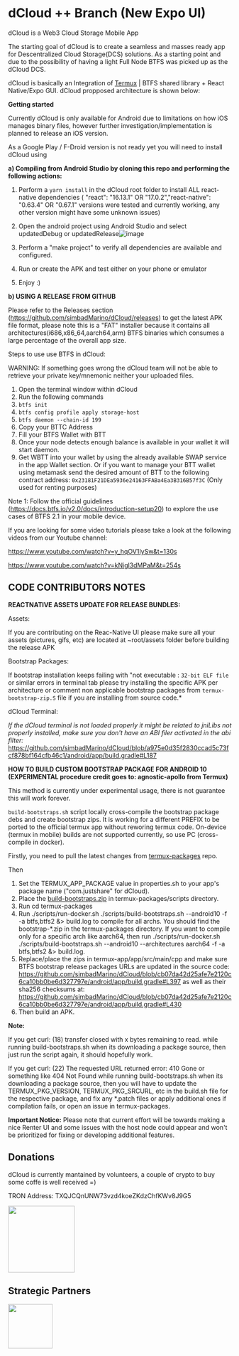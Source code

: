 # dCloud ++ Branch (New Expo UI)
dCloud is a Web3 Cloud Storage Mobile App

The starting goal of dCloud is to create a seamless and masses ready app for Descentralized Cloud Storage(DCS) solutions. As a starting point and due to the possibility of having a light Full Node BTFS was picked up as the dCloud DCS.

dCloud is basically an Integration of [Termux](https://github.com/termux) | BTFS shared library + React Native/Expo GUI. dCloud propposed architecture is shown below:




**Getting started**


Currently dCloud is only available for Android due to limitations on how iOS manages binary files, however further investigation/implementation is planned to release an iOS version.

As a Google Play / F-Droid version is not ready yet you will need to install dCloud using 

**a) Compiling from Android Studio by cloning this repo and performing the following actions:**

  1. Perform a `yarn install` in the dCloud root folder to install ALL react-native dependencies ( "react": "16.13.1" OR "17.0.2","react-native": "0.63.4" OR "0.67.1" versions were tested and currently working, any other version might have some unknown issues)
  2. Open the android project using Android Studio and select updatedDebug or updatedRelease![image](https://user-images.githubusercontent.com/11146636/137638913-77649e84-cfca-4cd0-aa4a-214ac6114263.png)

  3. Perform a "make project" to verify all dependencies are available and configured. 
  4. Run or create the APK and test either on your phone or emulator
  5. Enjoy :)

**b) USING A RELEASE FROM GITHUB**

  Please refer to the Releases section (https://github.com/simbadMarino/dCloud/releases) to get the latest APK file format, please note this is a "FAT" installer because it contains all architectures(i686,x86_64,aarch64,arm) BTFS binaries which consumes a large percentage of the overall app size. 
       

Steps to use use BTFS in dCloud:

WARNING: If something goes wrong the dCloud team will not be able to retrieve your private key/mnemonic neither your uploaded files. 

  1. Open the terminal window within dCloud
  2. Run the following commands 
  3. `btfs init` 
  4. `btfs config profile apply storage-host`
  5. `btfs daemon --chain-id 199`
  6. Copy your BTTC Address
  7. Fill your BTFS Wallet with BTT
  8. Once your node detects enough balance is available in your wallet it will start daemon.
  9. Get WBTT into your wallet by using the already available SWAP service in the app Wallet section. Or if you want to manage your BTT wallet using metamask send the desired amount of BTT to the following contract address: `0x23181F21DEa5936e24163FFABa4Ea3B316B57f3C` (Only used for renting purposes)
  
 Note 1:  Follow the official guidelines (https://docs.btfs.io/v2.0/docs/introduction-setup20) to explore the use cases of BTFS 2.1 in your mobile device.

If you are looking for some video tutorials please take a look at the following videos from our Youtube channel:


https://www.youtube.com/watch?v=y_hqOV1IySw&t=130s

https://www.youtube.com/watch?v=kNigl3dMPaM&t=254s





## CODE CONTRIBUTORS NOTES


**REACTNATIVE ASSETS UPDATE FOR RELEASE BUNDLES:**

Assets:

If you are contributing on the Reac-Native UI please make sure all your assets (pictures, gifs, etc) are located at ~root/assets folder before building the release APK


Bootstrap Packages: 

  If bootstrap installation keeps failing with "not executable : `32-bit ELF file` or similar errors in terminal tab please try installing the specific APK per architecture or comment non applicable bootstrap packages from `termux-bootstrap-zip.S` file if you are installing from source code.*
  
dCloud Terminal:

  *If the dCloud terminal is not loaded properly it might be related to jniLibs not properly installed, make sure you don't have an ABI filer activated in the abi filter:* https://github.com/simbadMarino/dCloud/blob/a975e0d35f2830ccad5c73fcf878bf164cfb46c1/android/app/build.gradle#L187




**HOW TO BUILD CUSTOM BOOTSTRAP PACKAGE FOR ANDROID 10 (EXPERIMENTAL procedure credit goes to: agnostic-apollo from Termux)**

This method is currently under experimental usage, there is not guarantee this will work forever.

`build-bootstraps.sh` script locally cross-compile the bootstrap package debs and create bootstrap zips. It is working for a different PREFIX to be ported to the official termux app without reworing termux code.  On-device (termux in mobile) builds are not supported currently, so use PC (cross-compile in docker).

Firstly, you need to pull the latest changes from [termux-packages](https://github.com/termux/termux-packages) repo.

Then

1. Set the TERMUX_APP_PACKAGE value in properties.sh to your app's package name ("com.justshare" for dCloud).
2. Place the [build-bootstraps.zip](https://github.com/simbadMarino/dCloud/files/7174712/build-bootstraps.zip)
 in termux-packages/scripts directory.
3. Run cd termux-packages
4. Run ./scripts/run-docker.sh ./scripts/build-bootstraps.sh --android10 -f -a btfs,btfs2 &> build.log to compile for all archs. You should find the bootstrap-*.zip in the termux-packages directory. If you want to compile only for a specific arch like aarch64, then run ./scripts/run-docker.sh ./scripts/build-bootstraps.sh --android10 --architectures aarch64 -f -a btfs,btfs2 &> build.log. 
5. Replace/place the zips in termux-app/app/src/main/cpp and make sure BTFS bootstrap release packages URLs are updated in the source code: https://github.com/simbadMarino/dCloud/blob/cb07da42d25afe7e2120c6ca10bb0be6d327797e/android/app/build.gradle#L397 as well as their sha256 checksums at: https://github.com/simbadMarino/dCloud/blob/cb07da42d25afe7e2120c6ca10bb0be6d327797e/android/app/build.gradle#L430
6. Then build an APK. 

**Note:**

If you get curl: (18) transfer closed with x bytes remaining to read. while running build-bootstraps.sh when its downloading a package source, then just run the script again, it should hopefully work.

If you get curl: (22) The requested URL returned error: 410 Gone or something like 404 Not Found while running build-bootstraps.sh when its downloading a package source, then you will have to update the TERMUX_PKG_VERSION, TERMUX_PKG_SRCURL, etc in the build.sh file for the respective package, and fix any *.patch files or apply additional ones if compilation fails, or open an issue in termux-packages.


**Important Notice:**
Please note that current effort will be towards making a nice Renter UI and some issues with the host node could appear and won't be prioritized for fixing or developing additional features.


## Donations

dCloud is currently mantained by volunteers, a couple of crypto to buy some coffe is well received =)


TRON Address: TXQJCQnUNW73vzd4koeZKdzChfKWv8J9G5

<img src="https://user-images.githubusercontent.com/11146636/144756464-e08f0037-0745-4c98-8836-e6347db6314c.png" width="150" height="150">




## Strategic Partners

<a href="https://kraftly.io" target="_blank">
<img src="https://user-images.githubusercontent.com/11146636/157590553-afdb4507-65a1-4336-820a-ad9f024d42c5.png" width="100" height="100">
</a>

